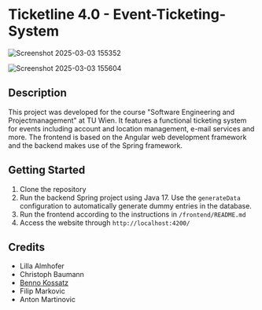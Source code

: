 # Ticketline 4.0 - Event-Ticketing-System

![Screenshot 2025-03-03 155352](https://github.com/user-attachments/assets/cbf50dd9-34f5-4764-a948-aa2209dac3ae)

![Screenshot 2025-03-03 155604](https://github.com/user-attachments/assets/f7aab97a-6e0b-4b7e-a407-d31499f4c9e3)


## Description

This project was developed for the course "Software Engineering and Projectmanagement" at TU Wien. It features a functional ticketing system for events including account and location management, e-mail services and more. The frontend is based on the Angular web development framework and the backend makes use of the Spring framework.

## Getting Started

1. Clone the repository
2. Run the backend Spring project using Java 17. Use the `generateData` configuration to automatically generate dummy entries in the database.
3. Run the frontend according to the instructions in `/frontend/README.md`
4. Access the website through `http://localhost:4200/`

## Credits

- Lilla Almhofer
- Christoph Baumann
- [Benno Kossatz](<https://github.com/Lollobin>)
- Filip Markovic
- Anton Martinovic
